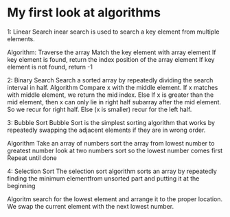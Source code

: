 # My first look at algorithms 


1: Linear Search
inear search is used to search a key element from multiple elements.

Algorithm:
Traverse the array
Match the key element with array element
If key element is found, return the index position of the array element
If key element is not found, return -1


2: Binary Search
 Search a sorted array by repeatedly dividing the search interval in half. 
 Algorithm
Compare x with the middle element.
If x matches with middle element, we return the mid index.
Else If x is greater than the mid element, then x can only lie in right half subarray after the mid element. So we recur for right half.
Else (x is smaller) recur for the left half.

3: Bubble Sort
Bubble Sort is the simplest sorting algorithm that works by repeatedly swapping the adjacent elements if they are in wrong order.

Algorithm
Take an array of numbers
sort the array from lowest number to greatest number
look at two numbers
sort so the lowest number comes first
Repeat until done

4: Selection Sort
The selection sort algorithm sorts an array by repeatedly finding the minimum elementfrom unsorted part and putting it at the beginning

Algoritm 
search for the lowest element and arrange it to the proper location.
We swap the current element with the next lowest number.
